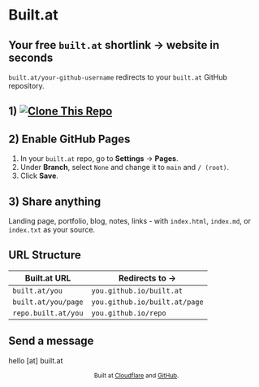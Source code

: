 # Built.at

## **Your free `built.at` shortlink → website in seconds**    

`built.at/your-github-username` redirects to your `built.at` GitHub repository.

## 1) [![Clone This Repo](https://img.shields.io/badge/Clone%20This%20Repo-181717?style=for-the-badge&logo=github&logoColor=white)](https://github.com/new?template_name=built.at&template_owner=builtat&name=built.at)

## 2) Enable GitHub Pages 
1. In your `built.at` repo, go to **Settings** → **Pages**.
2. Under **Branch**, select `None` and change it to `main` and `/ (root)`.
3. Click **Save**.

<!-- *Reference: [GitHub Docs Quickstart #Creating-Your-Website  - Steps 6-9](https://docs.github.com/en/pages/quickstart#creating-your-website)*-->

## 3) Share anything  

Landing page, portfolio, blog, notes, links - with `index.html`, `index.md`, or `index.txt` as your source.  

## URL Structure

| Built.at URL         | Redirects to → |
|----------------------|----------------|
| `built.at/you`      | `you.github.io/built.at` |
| `built.at/you/page` | `you.github.io/built.at/page` |
| `repo.built.at/you` | `you.github.io/repo` |

## Send a message  
hello [at] built.at

<div align="center">
    <sub>Built at <a href="https://cloudflare.com">Cloudflare</a> and <a href="https://github.com">GitHub</a>.</sub>
</div>



